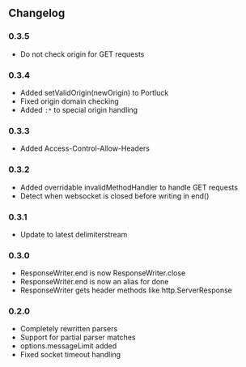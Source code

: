 ## Changelog ##

### 0.3.5 ###
* Do not check origin for GET requests

### 0.3.4 ###
* Added setValidOrigin(newOrigin) to Portluck
* Fixed origin domain checking
* Added `:*` to special origin handling

### 0.3.3 ###
* Added Access-Control-Allow-Headers

### 0.3.2 ###
* Added overridable invalidMethodHandler to handle GET requests
* Detect when websocket is closed before writing in end()

### 0.3.1 ###
* Update to latest delimiterstream

### 0.3.0 ###
* ResponseWriter.end is now ResponseWriter.close
* ResponseWriter.end is now an alias for done
* ResponseWriter gets header methods like http.ServerResponse

### 0.2.0 ###
* Completely rewritten parsers
* Support for partial parser matches
* options.messageLimit added
* Fixed socket timeout handling